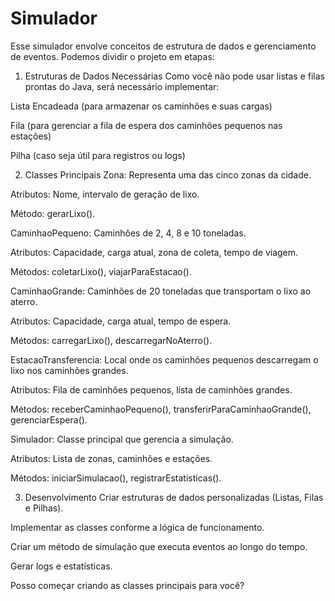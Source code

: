 # Simulador

Esse simulador envolve conceitos de estrutura de dados e gerenciamento de eventos. Podemos dividir o projeto em etapas:

1. Estruturas de Dados Necessárias
Como você não pode usar listas e filas prontas do Java, será necessário implementar:

Lista Encadeada (para armazenar os caminhões e suas cargas)

Fila (para gerenciar a fila de espera dos caminhões pequenos nas estações)

Pilha (caso seja útil para registros ou logs)

2. Classes Principais
Zona: Representa uma das cinco zonas da cidade.

Atributos: Nome, intervalo de geração de lixo.

Método: gerarLixo().

CaminhaoPequeno: Caminhões de 2, 4, 8 e 10 toneladas.

Atributos: Capacidade, carga atual, zona de coleta, tempo de viagem.

Métodos: coletarLixo(), viajarParaEstacao().

CaminhaoGrande: Caminhões de 20 toneladas que transportam o lixo ao aterro.

Atributos: Capacidade, carga atual, tempo de espera.

Métodos: carregarLixo(), descarregarNoAterro().

EstacaoTransferencia: Local onde os caminhões pequenos descarregam o lixo nos caminhões grandes.

Atributos: Fila de caminhões pequenos, lista de caminhões grandes.

Métodos: receberCaminhaoPequeno(), transferirParaCaminhaoGrande(), gerenciarEspera().

Simulador: Classe principal que gerencia a simulação.

Atributos: Lista de zonas, caminhões e estações.

Métodos: iniciarSimulacao(), registrarEstatisticas().

3. Desenvolvimento
Criar estruturas de dados personalizadas (Listas, Filas e Pilhas).

Implementar as classes conforme a lógica de funcionamento.

Criar um método de simulação que executa eventos ao longo do tempo.

Gerar logs e estatísticas.

Posso começar criando as classes principais para você?
